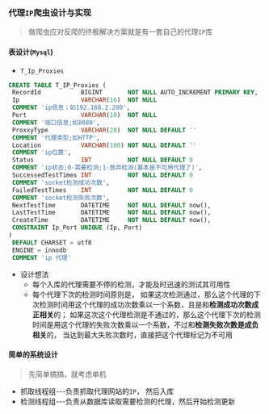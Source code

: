 ### 代理`IP`爬虫设计与实现

> 做爬虫应对反爬的终极解决方案就是有一套自己的代理`IP`库


#### 表设计(`Mysql`)
* `T_Ip_Proxies`

``` sql
CREATE TABLE T_IP_Proxies (
 RecordId           BIGINT       NOT NULL AUTO_INCREMENT PRIMARY KEY,
 Ip                 VARCHAR(16)  NOT NULL
 COMMENT 'ip信息；如192.168.2.200',
 Port               VARCHAR(10)  NOT NULL
 COMMENT '端口信息;如8080',
 ProxxyType         VARCHAR(20)  NOT NULL DEFAULT ''
 COMMENT '代理类型;如HTTP',
 Location           VARCHAR(100) NOT NULL DEFAULT ''
 COMMENT 'ip位置',
 Status             INT          NOT NULL DEFAULT 0
 COMMENT 'ip状态;0-需要检测;1-放弃检测(基本是不可用代理了)',
 SuccessedTestTimes INT          NOT NULL DEFAULT 0
 COMMENT 'socket检测成功次数',
 FailedTestTimes    INT          NOT NULL DEFAULT 0
 COMMENT 'socket检测失败次数',
 NextTestTime       DATETIME     NOT NULL DEFAULT now(),
 LastTestTime       DATETIME     NOT NULL DEFAULT now(),
 CreateTime         DATETIME     NOT NULL DEFAULT now(),
 CONSTRAINT Ip_Port UNIQUE (Ip, Port)
)
 DEFAULT CHARSET = utf8
 ENGINE = innodb
 COMMENT 'ip 代理'
```
* 设计想法
    * 每个入库的代理需要不停的检测，才能及时迅速的测试其可用性
    * 每个代理下次的检测时间原则是， 如果这次检测通过，那么这个代理的下次检测时间用这个代理的成功次数乘以一个系数，且是和**检测成功次数成正相关**的；
如果这次这个代理检测是不通过的，那么这个代理下次的检测时间是用这个代理的失败次数乘以一个系数，不过和**检测失败次数是成负相关**的， 当达到最大失败次数时，直接把这个代理标记为不可用


#### 简单的系统设计
> 先简单搞搞，就考虑单机

* 抓取线程组---负责抓取代理网站的`IP`， 然后入库
* 检测线程组---负责从数据库读取需要检测的代理，然后开始检测更新





